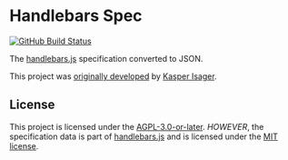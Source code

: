 # Handlebars Spec

[![GitHub Build Status](https://github.com/jbboehr/handlebars-spec/workflows/ci/badge.svg)](https://github.com/jbboehr/handlebars-spec/actions?query=workflow%3Aci)

The [handlebars.js](https://github.com/wycats/handlebars.js) specification converted to JSON.

This project was [originally developed](https://github.com/kasperisager/handlebars-spec) by [Kasper Isager](https://github.com/kasperisager).

## License

This project is licensed under the [AGPL-3.0-or-later](http://www.gnu.org/licenses/agpl-3.0.txt).
*HOWEVER*, the specification data is part of [handlebars.js](https://github.com/handlebars-lang/handlebars.js)
and is licensed under the [MIT license](http://opensource.org/licenses/MIT).

